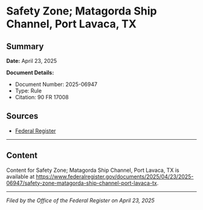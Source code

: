 # Safety Zone; Matagorda Ship Channel, Port Lavaca, TX

## Summary

**Date:** April 23, 2025

**Document Details:**
- Document Number: 2025-06947
- Type: Rule
- Citation: 90 FR 17008

## Sources
- [Federal Register](https://www.federalregister.gov/documents/2025/04/23/2025-06947/safety-zone-matagorda-ship-channel-port-lavaca-tx)

---

## Content

Content for Safety Zone; Matagorda Ship Channel, Port Lavaca, TX is available at https://www.federalregister.gov/documents/2025/04/23/2025-06947/safety-zone-matagorda-ship-channel-port-lavaca-tx.

---

*Filed by the Office of the Federal Register on April 23, 2025*
